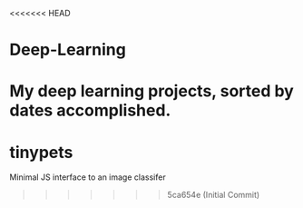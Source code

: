 <<<<<<< HEAD
# Deep-Learning
My deep learning projects, sorted by dates accomplished.
=======
# tinypets
Minimal JS interface to an image classifer
>>>>>>> 5ca654e (Initial Commit)
